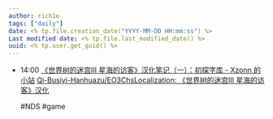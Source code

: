 ```yaml
---
author: rich1e
tags: ["daily"]
date: <% tp.file.creation_date("YYYY-MM-DD HH:mm:ss") %>
Last modified date: <% tp.file.last_modified_date() %>
uuid: <% tp.user.get_guid() %>
---
```


- 14:00 
  [《世界树的迷宫III 星海的访客》汉化笔记（一）：初探字库 - Xzonn 的小站](https://xzonn.top/posts/Etrian-Odyssey-III-Chinese-Localization.html)
  [Qi-Busiyi-Hanhuazu/EO3ChsLocalization: 《世界树的迷宫III 星海的访客》汉化](https://github.com/Qi-Busiyi-Hanhuazu/EO3ChsLocalization?tab=readme-ov-file)
  
  #NDS #game  